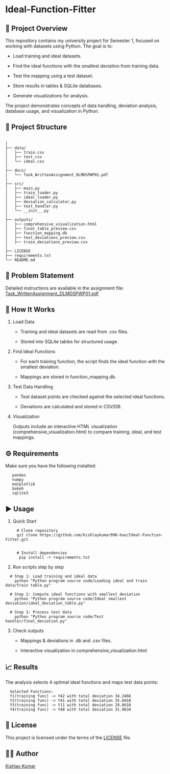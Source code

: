 ﻿# Ideal-Function-Fitter

## 📌 Project Overview

This repository contains my university project for Semester 1, focused on working with datasets using Python.
The goal is to:

* Load training and ideal datasets.

* Find the ideal functions with the smallest deviation from training data.

* Test the mapping using a test dataset.

* Store results in tables & SQLite databases.

* Generate visualizations for analysis.

The project demonstrates concepts of data handling, deviation analysis, database usage, and visualization in Python.

## 📂 Project Structure
```

│
├── data/
│   ├── train.csv
│   ├── test.csv
│   └── ideal.csv
│
├── docs/
│   └── Task_WrittenAssignment_DLMDSPWP01.pdf
|
├── src/
│   ├── main.py
│   ├── train_loader.py
│   ├── ideal_loader.py
│   ├── deviation_calculator.py
│   ├── test_handler.py
│   └── __init__.py
│
├── outputs/
│   ├── comprehensive_visualization.html
│   ├── final_table_preview.csv
│   ├── function_mapping.db
│   ├── test_deviations_preview.csv
│   ├── train_deviations_preview.csv
│
├── LICENSE
├── requirements.txt
└── README.md
```



## 📝 Problem Statement

Detailed instructions are available in the assignment file:
[Task_WrittenAssignment_DLMDSPWP01.pdf](./Problem%20Statement/Task_WrittenAssignment_DLMDSPWP01.pdf)



## 🚀 How It Works

1. Load Data

    * Training and ideal datasets are read from .csv files.

    * Stored into SQLite tables for structured usage.
   
2. Find Ideal Functions

    * For each training function, the script finds the ideal function with the smallest deviation.

    * Mappings are stored in function_mapping.db.

3. Test Data Handling

    * Test dataset points are checked against the selected ideal functions.

    * Deviations are calculated and stored in CSV/DB.

4. Visualization

   Outputs include an interactive HTML visualization (comprehensive_visualization.html) to compare training, ideal, and          test mappings.


## ⚙️ Requirements

Make sure you have the following installed:
```
   pandas
   numpy
   matplotlib
   bokeh
   sqlite3
```

## ▶️ Usage

   1. Quick Start
      
```
     # Clone repository
     git clone https://github.com/kishlaykumar990-hue/Ideal-Function-Fitter.git


     # Install dependencies
      pip install -r requirements.txt
``` 
   2. Run scripts step by step
   ```
     # Step 1: Load training and ideal data
       python "Python program source code/Loading ideal and train data/train table.py"

     # Step 2: Compute ideal functions with smallest deviation
       python "Python program source code/Ideal smallest deviation/ideal_deviation_table.py"

     # Step 3: Process test data
       python "Python program source code/Test handler/final_deviation.py"
```

   3. Check outputs

       * Mappings & deviations in .db and .csv files.

       * Interactive visualization in comprehensive_visualization.html


## 📈 Results

  The analysis selects 4 optimal ideal functions and maps test data points:
  ```
    Selected Functions:
    Y1(training func) -> Y42 with total deviation 34.2466
    Y2(training func) -> Y41 with total deviation 35.6018
    Y3(training func) -> Y11 with total deviation 29.8618
    Y4(training func) -> Y48 with total deviation 31.9634
  ```


## 📜 License

This project is licensed under the terms of the [LICENSE](./LICENSE) file.

## 👨‍💻 Author

[Kishlay Kumar](https://github.com/kishlaykumar990-hue)
